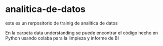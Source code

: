 # analitica-de-datos
este es un rerpositorio de trainig de analitica de datos

En la carpeta data understanding se puede encontrar el código hecho en Python usando colaba para la limpieza y informe de BI
